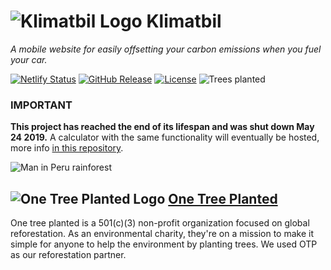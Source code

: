 # ![Klimatbil Logo](https://i.imgur.com/LyuNjIH.png) Klimatbil
*A mobile website for easily offsetting your carbon emissions when you fuel your car.*

[![Netlify Status](https://api.netlify.com/api/v1/badges/fbdb56b6-59e7-445e-8fad-1f9932cdac23/deploy-status)](https://app.netlify.com/sites/klimatbil/deploys)
[![GitHub Release](https://img.shields.io/github/release/Klimatbil/klimatbil.com.svg)](https://github.com/Klimatbil/klimatbil.com/releases) 
[![License](https://img.shields.io/github/license/Klimatbil/klimatbil.com.svg)](https://github.com/Klimatbil/klimatbil.com/blob/master/LICENSE)
![Trees planted](https://img.shields.io/badge/trees%20planted-100%2B-success.svg)

### IMPORTANT
**This project has reached the end of its lifespan and was shut down May 24 2019.**
A calculator with the same functionality will eventually be hosted, more info [in this repository](https://github.com/LeMorrow/fuel-emission-calculator).

![Man in Peru rainforest](https://i.imgur.com/JvOFFmH.png)

## ![One Tree Planted Logo](https://i.imgur.com/K0kEPBI.png) [One Tree Planted](https://onetreeplanted.org/pages/about-us)
One tree planted is a 501(c)(3) non-profit organization focused on global reforestation. As an environmental charity, they're on a mission to make it simple for anyone to help the environment by planting trees. We used OTP as our reforestation partner.
